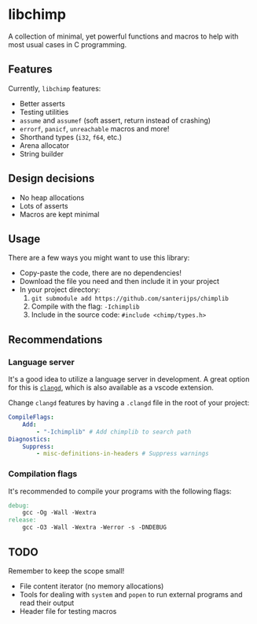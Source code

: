 # libchimp

A collection of minimal, yet powerful functions and macros to help with most usual cases in C programming.

## Features

Currently, `libchimp` features:

- Better asserts
- Testing utilities
- `assume` and `assumef` (soft assert, return instead of crashing)
- `errorf`, `panicf`, `unreachable` macros and more!
- Shorthand types (`i32`, `f64`, etc.)
- Arena allocator
- String builder

## Design decisions

- No heap allocations
- Lots of asserts
- Macros are kept minimal

## Usage

There are a few ways you might want to use this library:

- Copy-paste the code, there are no dependencies!
- Download the file you need and then include it in your project
- In your project directory:
	1. `git submodule add https://github.com/santerijps/chimplib`
	2. Compile with the flag: `-Ichimplib`
	3. Include in the source code: `#include <chimp/types.h>`

## Recommendations

### Language server

It's a good idea to utilize a language server in development.
A great option for this is [`clangd`](https://clangd.llvm.org/),
which is also available as a vscode extension.

Change `clangd` features by having a `.clangd` file in the root of your project:

```yaml
CompileFlags:
    Add:
        - "-Ichimplib" # Add chimplib to search path
Diagnostics:
    Suppress:
		- misc-definitions-in-headers # Suppress warnings
```

### Compilation flags

It's recommended to compile your programs with the following flags:

```Makefile
debug:
	gcc -Og -Wall -Wextra
release:
	gcc -O3 -Wall -Wextra -Werror -s -DNDEBUG
```

## TODO

Remember to keep the scope small!

- File content iterator (no memory allocations)
- Tools for dealing with `system` and `popen` to run external programs and read their output
- Header file for testing macros
